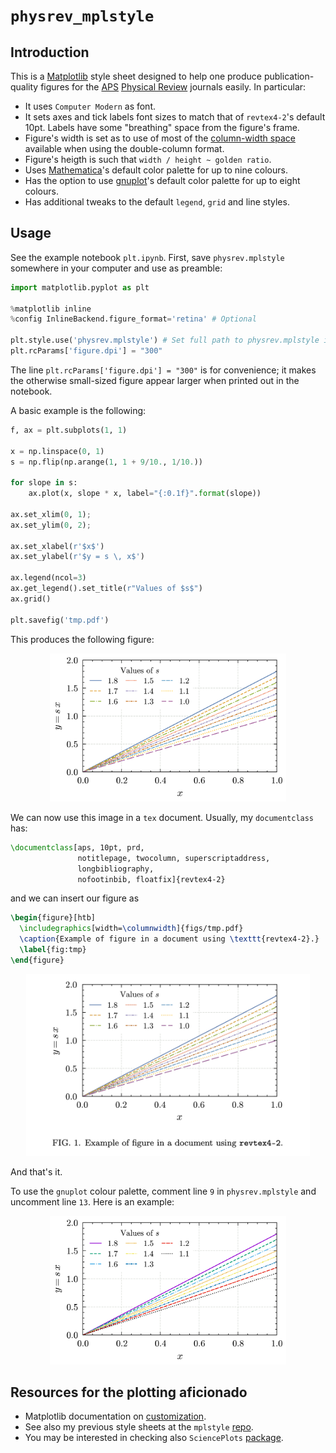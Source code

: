 # `physrev_mplstyle`

## Introduction
This is a [Matplotlib](matplotlib.org) style sheet designed to help one produce 
publication-quality figures for the [APS](www.aps.org) [Physical Review](journals.aps.org) journals easily.
In particular:

* It uses `Computer Modern` as font.
* It sets axes and tick labels font sizes to match that of `revtex4-2`'s default 10pt. Labels have some "breathing" space from the figure's frame.
* Figure's width is set as to use of most of the [column-width space](https://tex.stackexchange.com/questions/184045/how-many-pixels-inches-or-centi-meters-is-a-linewidth-in-a-two-columned-article) available when using the double-column format.
* Figure's heigth is such that `width / height ~ golden ratio`.
* Uses [Mathematica](www.wolfram.com/mathematica)'s default color palette for up to nine colours.
* Has the option to use [gnuplot](http://www.gnuplot.info)'s default color palette for up to eight colours.
* Has additional tweaks to the default `legend`, `grid` and line styles.

## Usage
See the example notebook `plt.ipynb`. First, save `physrev.mplstyle` somewhere in your computer and use as preamble:

```python
import matplotlib.pyplot as plt

%matplotlib inline
%config InlineBackend.figure_format='retina' # Optional

plt.style.use('physrev.mplstyle') # Set full path to physrev.mplstyle if the file is not in the same in directory as the notebook
plt.rcParams['figure.dpi'] = "300"
```

The line `plt.rcParams['figure.dpi'] = "300"` is for convenience; it makes the otherwise small-sized figure appear larger 
when printed out in the notebook.

A basic example is the following:

```python
f, ax = plt.subplots(1, 1)

x = np.linspace(0, 1)
s = np.flip(np.arange(1, 1 + 9/10., 1/10.))

for slope in s:
    ax.plot(x, slope * x, label="{:0.1f}".format(slope))

ax.set_xlim(0, 1);
ax.set_ylim(0, 2);

ax.set_xlabel(r'$x$')
ax.set_ylabel(r'$y = s \, x$')

ax.legend(ncol=3)
ax.get_legend().set_title(r"Values of $s$")  
ax.grid()

plt.savefig('tmp.pdf')
```

This produces the following figure:

<p align="center">
<img src="/figs/example.png" width=75%>
</p>

We can now use this image in a `tex` document. Usually, my `documentclass` has:

```tex
\documentclass[aps, 10pt, prd,
               notitlepage, twocolumn, superscriptaddress,
               longbibliography,
               nofootinbib, floatfix]{revtex4-2}
```

and we can insert our figure as

```tex
\begin{figure}[htb]
  \includegraphics[width=\columnwidth]{figs/tmp.pdf}
  \caption{Example of figure in a document using \texttt{revtex4-2}.}
  \label{fig:tmp}
\end{figure}
```

<p align="center">
<img src="/figs/in_tex.png" width=90%>
</p>

And that's it.

To use the `gnuplot` colour palette, comment line `9` in `physrev.mplstyle` and uncomment line `13`. Here is an example:

<p align="center">
<img src="/figs/example_gp.png" width=75%>
</p>

## Resources for the plotting aficionado

* Matplotlib documentation on [customization](https://matplotlib.org/stable/users/explain/customizing.html).
* See also my previous style sheets at the `mplstyle` [repo](https://github.com/hosilva/mplstyle/tree/master).
* You may be interested in checking also `SciencePlots` [package](https://github.com/garrettj403/SciencePlots).
